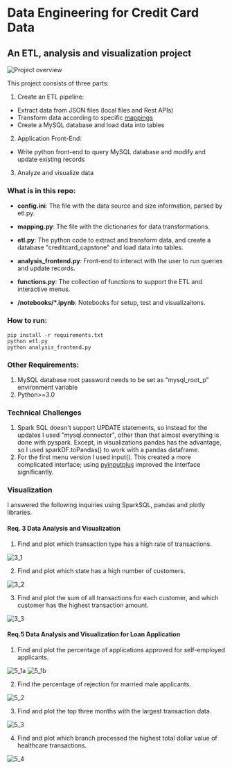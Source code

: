 # Data Engineering for Credit Card Data

## An ETL, analysis and visualization project
![Project overview](./images/project_overview.jpeg)

This project consists of three parts:

1. Create an ETL pipeline:
- Extract data from JSON files (local files and Rest APIs)
- Transform data according to specific [mappings](https://docs.google.com/spreadsheets/d/1t8UxBrUV6dxx0pM1VIIGZpSf4IKbzjdJ/edit#gid=1823293337)
- Create a MySQL database and load data into tables

2. Application Front-End:
- Write python front-end to query MySQL database and modify and update existing records

3. Analyze and visualize data 

### What is in this repo:
- **config.ini**: The file with the data source and size information, parsed by etl.py.

- **mapping.py**: The file with the dictionaries for data transformations.

- **etl.py**: The python code to extract and transform data, and create a database "creditcard_capstone" and load data into tables.

- **analysis_frontend.py**: Front-end to interact with the user to run queries and update records.

- **functions.py**: The collection of functions to support the ETL and interactive menus.

- **/notebooks/*.ipynb**: Notebooks for setup, test and visualizaitons.

### How to run:
```
pip install -r requirements.txt
python etl.py
python analysis_frontend.py
```
### Other Requirements:
1. MySQL database root password needs to be set as "mysql_root_p" environment variable 
2. Python>=3.0

### Technical Challenges
1. Spark SQL doesn't support UPDATE statements, so instead for the updates I used "mysql.connector", other than that almost everything is done with pyspark. Except, in visualizations pandas has the advantage, so I used sparkDF.toPandas() to work with a pandas dataframe.
2. For the first menu version I used input(). This created a more complicated interface; using [pyinputplus](https://pyinputplus.readthedocs.io/en/latest/) improved the interface significantly.

### Visualization 
I answered the following inquiries using SparkSQL, pandas and plotly libraries.

#### Req. 3 Data Analysis and Visualization
1. Find and plot which transaction type has a high rate of transactions.

![3_1](./images/3.1.png)

2. Find and plot which state has a high number of customers.

![3_2](./images/3.2.png)

3. Find and plot the sum of all transactions for each customer, and which customer has the highest transaction amount.

![3_3](./images/3.3.png)

#### Req.5 Data Analysis and Visualization for Loan Application

1.   Find and plot the percentage of applications approved for self-employed applicants.

![5_1a](./images/5.1.a.png)
![5_1b](./images/5.1.b.png)

2.    Find the percentage of rejection for married male applicants.

![5_2](./images/5.2.png)

3.   Find and plot the top three months with the largest transaction data.

![5_3](./images/5.3.png)

4.    Find and plot which branch processed the highest total dollar value of healthcare transactions.

![5_4](./images/5.4.png)